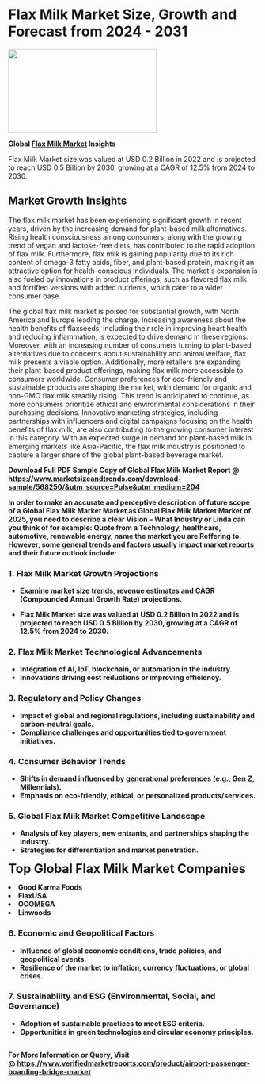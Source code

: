<H1>Flax Milk Market Size, Growth and Forecast from 2024 - 2031</H1><img class="aligncenter size-medium wp-image-584254" src="https://thirdeyenews.in/wp-content/uploads/2024/09/Global-Market-Research-300x168.jpeg" alt="" width="300" height="168" /><p><strong>Global&nbsp;<a href="https://www.marketsizeandtrends.com/download-sample/568250/&amp;utm_source=Pulse&amp;utm_medium=204">Flax Milk Market</a> Insights</strong></p><p>Flax Milk Market size was valued at USD 0.2 Billion in 2022 and is projected to reach USD 0.5 Billion by 2030, growing at a CAGR of 12.5% from 2024 to 2030.</p><p><h2>Market Growth Insights</h2> <p>The flax milk market has been experiencing significant growth in recent years, driven by the increasing demand for plant-based milk alternatives. Rising health consciousness among consumers, along with the growing trend of vegan and lactose-free diets, has contributed to the rapid adoption of flax milk. Furthermore, flax milk is gaining popularity due to its rich content of omega-3 fatty acids, fiber, and plant-based protein, making it an attractive option for health-conscious individuals. The market's expansion is also fueled by innovations in product offerings, such as flavored flax milk and fortified versions with added nutrients, which cater to a wider consumer base.</p> <p><strong></strong></p> <p>The global flax milk market is poised for substantial growth, with North America and Europe leading the charge. Increasing awareness about the health benefits of flaxseeds, including their role in improving heart health and reducing inflammation, is expected to drive demand in these regions. Moreover, with an increasing number of consumers turning to plant-based alternatives due to concerns about sustainability and animal welfare, flax milk presents a viable option. Additionally, more retailers are expanding their plant-based product offerings, making flax milk more accessible to consumers worldwide. Consumer preferences for eco-friendly and sustainable products are shaping the market, with demand for organic and non-GMO flax milk steadily rising. This trend is anticipated to continue, as more consumers prioritize ethical and environmental considerations in their purchasing decisions. Innovative marketing strategies, including partnerships with influencers and digital campaigns focusing on the health benefits of flax milk, are also contributing to the growing consumer interest in this category. With an expected surge in demand for plant-based milk in emerging markets like Asia-Pacific, the flax milk industry is positioned to capture a larger share of the global plant-based beverage market.</p> <p><strong></p><p><span class=""><strong>Download Full PDF Sample Copy of Global Flax Milk Market Report</strong> @ <a href="https://www.marketsizeandtrends.com/download-sample/568250/&amp;utm_source=Pulse&amp;utm_medium=204" target="_blank">https://www.marketsizeandtrends.com/download-sample/568250/&amp;utm_source=Pulse&amp;utm_medium=204</a></span></p><p>In order to make an accurate and perceptive description of future scope of a Global&nbsp;Flax Milk Market Market as Global&nbsp;Flax Milk Market Market of 2025, you need to describe a clear Vision &ndash; What Industry or Linda can you think of for example: Quote from a Technology, healthcare, automotive, renewable energy, name the market you are Reffering to. However, some general trends and factors usually impact market reports and their future outlook include:</p><h3>1.&nbsp;<strong>Flax Milk Market Growth Projections</strong></h3><ul><li>Examine market size trends, revenue estimates and CAGR (Compounded Annual Growth Rate) projections.</li><li><p>Flax Milk Market size was valued at USD 0.2 Billion in 2022 and is projected to reach USD 0.5 Billion by 2030, growing at a CAGR of 12.5% from 2024 to 2030.</p></li></ul><h3>2.&nbsp;<strong>Flax Milk Market Technological Advancements</strong></h3><ul><li>Integration of AI, IoT, blockchain, or automation in the industry.</li><li>Innovations driving cost reductions or improving efficiency.</li></ul><h3>3.&nbsp;<strong>Regulatory and Policy Changes</strong></h3><ul><li>Impact of global and regional regulations, including sustainability and carbon-neutral goals.</li><li>Compliance challenges and opportunities tied to government initiatives.</li></ul><h3>4.&nbsp;<strong>Consumer Behavior Trends</strong></h3><ul><li>Shifts in demand influenced by generational preferences (e.g., Gen Z, Millennials).</li><li>Emphasis on eco-friendly, ethical, or personalized products/services.</li></ul><h3>5.&nbsp;<strong>Global Flax Milk Market Competitive Landscape</strong></h3><ul><li>Analysis of key players, new entrants, and partnerships shaping the industry.</li><li>Strategies for differentiation and market penetration.</li></ul><p data-pm-slice="1 1 []"><span style="color: inherit; font-family: inherit; font-size: 25px;">Top Global Flax Milk Market Companies</span></p><div class="" data-test-id=""><p><li>Good Karma Foods</li><li> FlaxUSA</li><li> OOOMEGA</li><li> Linwoods</li></p></div><h3>6.&nbsp;<strong>Economic and Geopolitical Factors</strong></h3><ul><li>Influence of global economic conditions, trade policies, and geopolitical events.</li><li>Resilience of the market to inflation, currency fluctuations, or global crises.</li></ul><h3>7.&nbsp;<strong>Sustainability and ESG (Environmental, Social, and Governance)</strong></h3><ul><li>Adoption of sustainable practices to meet ESG criteria.</li><li>Opportunities in green technologies and circular economy principles.</li></ul><h2><strong style="font-size: 14px;">For More Information or Query, Visit @&nbsp;</strong><a style="background-color: #ffffff; font-size: 14px;" href="https://www.marketsizeandtrends.com/report/flax-milk-market/" target="_blank">https://www.verifiedmarketreports.com/product/airport-passenger-boarding-bridge-market</a></h2>
